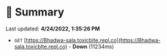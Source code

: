 # 📖 Summary
Last updated: **4/24/2022, 1:35:26 PM**

- `GET` [https://Bhadwa-sala.toxicblte.repl.co](https://Bhadwa-sala.toxicblte.repl.co) - **Down** (11234ms)
